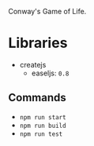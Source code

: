 Conway's Game of Life.

# Libraries

- createjs
  - easeljs: `0.8`

## Commands

- `npm run start`
- `npm run build`
- `npm run test`
